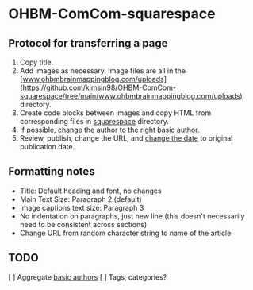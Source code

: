 # OHBM-ComCom-squarespace

## Protocol for transferring a page

1. Copy title.
2. Add images as necessary. Image files are all in the
   [www.ohbmbrainmappingblog.com/uploads](https://github.com/kimsin98/OHBM-ComCom-squarespace/tree/main/www.ohbmbrainmappingblog.com/uploads)
   directory.
3. Create code blocks between images and copy HTML from corresponding files in [squarespace](squarespace) directory.
4. If possible, change the author to the right [basic author](https://support.squarespace.com/hc/en-us/articles/205810518).
5. Review, publish, change the URL, and
   [change the date](https://support.squarespace.com/hc/en-us/articles/206543597-Changing-blog-post-publication-dates)
   to original publication date.

## Formatting notes

* Title: Default heading and font, no changes
* Main Text Size: Paragraph 2 (default)
* Image captions text size: Paragraph 3
* No indentation on paragraphs, just new line (this doesn't necessarily need to be consistent across sections)
* Change URL from random character string to name of the article

## TODO

[ ] Aggregate [basic authors](https://support.squarespace.com/hc/en-us/articles/205810518)
[ ] Tags, categories?
